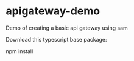 # apigateway-demo
Demo of creating a basic api gateway using sam

Download this typescript base package:

npm install
